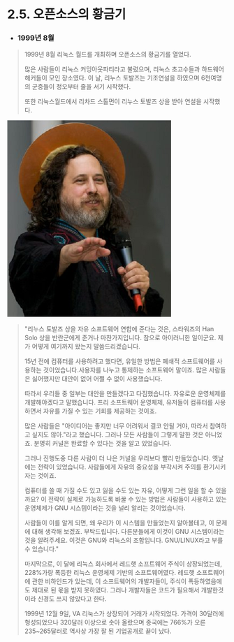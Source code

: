 # 2.5. 오픈소스의 황금기

* ### **1999년 8월**

> 1999년 8월 리눅스 월드를 개최하며 오픈소스의 황금기를 열었다.
>
> 많은 사람들이 리눅스 커밍아웃파티라고 불렀으며, 리눅스 초고수들과 하드웨어 해커들이 모인 장소였다. 이 날, 리누스 토발즈는 기조연설을 하였으며 6천여명의 군중들이 정오부터 줄을 서기 시작했다.
>
> 또한 리눅스월드에서 리차드 스톨먼이 리누스 토발즈 상을 받아 연설을 시작했다.

![](/assets/Stal1lman.png)

> "리누스 토발즈 상을 자유 소프트웨어 연합에 준다는 것은, 스타워즈의 Han Solo 상을 반란군에게 준거나 마찬가지입니다. 참으로 아이러니한 일이군요. 제가 어떻게 여기까지 왔는지 말씀드리겠습니다.
>
> 15년 전에 컴퓨터를 사용하려고 했다면, 유일한 방법은 폐쇄적 소프트웨어를 사용하는 것이었습니다.사용자를 나누고 통제하는 소프트웨어 말이죠. 많은 사람들은 싫어했지만 대안이 없어 어쩔 수 없이 사용했습니다.
>
> 따라서 우리들 중 일부는 대안을 만들겠다고 다짐했습니다. 자유로운 운영체제를 개발해야겠다고 말했습니다. 프리 소프트웨어 운영체제, 유저들이 컴퓨터를 사용하면서 자유를 가질 수 있는 기회를 제공하는 것이죠.
>
> 많은 사람들은 "아이디어는 좋지만 너무 어려워서 결코 안될 거야, 따라서 참여하고 싶지도 않아."라고 했습니다. 그러나 모든 사람들이 그렇게 말한 것은 아니었죠. 분명히 커널은 완료할 수 있다는 것을 알고 있었습니다.
>
> 그러나 진행도중 다른 사람이 더 나은 커널을 우리보다 빨리 만들었습니다. 옛날에는 전략이 있었습니다. 사람들에게 자유의 중요성을 부각시켜 주의를 환기시키자는 것이죠.
>
> 컴퓨터를 쓸 때 가질 수도 있고 잃을 수도 있는 자유, 어떻게 그런 일을 할 수 있을까요? 이 전략이 실제로 가능하도록 바꿀 수 있는 방법은 사람들이 사용하고 있는 운영체제가 GNU 시스템이라는 것을 널리 알리는 것이었습니다.
>
> 사람들이 이를 알게 되면, 왜 우리가 이 시스템을 만들었는지 알아볼테고, 이 문제에 대해 생각해 보겠죠. 부탁드립니다. 다른분들에게 이것이 GNU 시스템이라는 것을 알려주세요. 이것은 GNU와 리눅스의 조합입니다. GNU/LINUX라고 부를 수 있습니다."
>
> 마지막으로, 이 달에 리눅스 회사에서 레드햇 소프트웨어 주식이 상장되었는데, 228%가량 폭등한 리눅스 운영체제 기반의 소프트웨어였다. 레드햇 소프트웨어에 관한 비하인드가 있는데, 이 소프트웨어의 개발자들이, 주식이 폭등하였음에도 제대로 된 몫을 받지 못하였다. 그러나 개발자들은 코드가 필요해서 개발한것이라 신경도 쓰지 않았다고 한다.
>
> 1999년 12월 9일, VA 리눅스가 상장되어 거래가 시작되었다. 가격이 30달러에 형성되었으나 320달러 이상으로 솟아 올랐으며 종국에는 766%가 오른 235~265달러로 역사상 가장 잘 된 기업공개로 끝이 났다.



